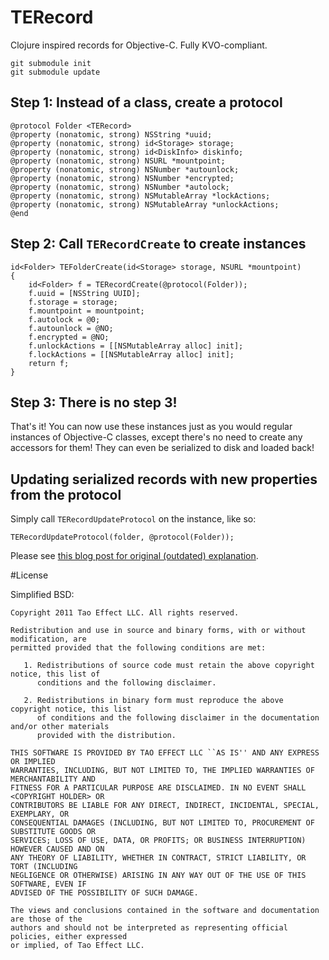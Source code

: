 # TERecord

Clojure inspired records for Objective-C. Fully KVO-compliant.

    git submodule init
    git submodule update

## Step 1: Instead of a class, create a protocol

```objc
@protocol Folder <TERecord>
@property (nonatomic, strong) NSString *uuid;
@property (nonatomic, strong) id<Storage> storage;
@property (nonatomic, strong) id<DiskInfo> diskinfo;
@property (nonatomic, strong) NSURL *mountpoint;
@property (nonatomic, strong) NSNumber *autounlock;
@property (nonatomic, strong) NSNumber *encrypted;
@property (nonatomic, strong) NSNumber *autolock;
@property (nonatomic, strong) NSMutableArray *lockActions;
@property (nonatomic, strong) NSMutableArray *unlockActions;
@end
```

## Step 2: Call `TERecordCreate` to create instances

```objc
id<Folder> TEFolderCreate(id<Storage> storage, NSURL *mountpoint)
{
    id<Folder> f = TERecordCreate(@protocol(Folder));
    f.uuid = [NSString UUID];
    f.storage = storage;
    f.mountpoint = mountpoint;
    f.autolock = @0;
    f.autounlock = @NO;
    f.encrypted = @NO;
    f.unlockActions = [[NSMutableArray alloc] init];
    f.lockActions = [[NSMutableArray alloc] init];
    return f;
}
```

## Step 3: There is no step 3!

That's it! You can now use these instances just as you would regular instances of Objective-C classes, except there's no need to create any accessors for them! They can even be serialized to disk and loaded back!

## Updating serialized records with new properties from the protocol

Simply call `TERecordUpdateProtocol` on the instance, like so:

```objc
TERecordUpdateProtocol(folder, @protocol(Folder));
```

Please see [this blog post for original (outdated) explanation](http://www.taoeffect.com/blog/2011/05/better-objective-c-through-clojure-philosophy/).

#License

Simplified BSD:

    Copyright 2011 Tao Effect LLC. All rights reserved.
    
    Redistribution and use in source and binary forms, with or without modification, are
    permitted provided that the following conditions are met:
    
       1. Redistributions of source code must retain the above copyright notice, this list of
          conditions and the following disclaimer.
    
       2. Redistributions in binary form must reproduce the above copyright notice, this list
          of conditions and the following disclaimer in the documentation and/or other materials
          provided with the distribution.
    
    THIS SOFTWARE IS PROVIDED BY TAO EFFECT LLC ``AS IS'' AND ANY EXPRESS OR IMPLIED
    WARRANTIES, INCLUDING, BUT NOT LIMITED TO, THE IMPLIED WARRANTIES OF MERCHANTABILITY AND
    FITNESS FOR A PARTICULAR PURPOSE ARE DISCLAIMED. IN NO EVENT SHALL <COPYRIGHT HOLDER> OR
    CONTRIBUTORS BE LIABLE FOR ANY DIRECT, INDIRECT, INCIDENTAL, SPECIAL, EXEMPLARY, OR
    CONSEQUENTIAL DAMAGES (INCLUDING, BUT NOT LIMITED TO, PROCUREMENT OF SUBSTITUTE GOODS OR
    SERVICES; LOSS OF USE, DATA, OR PROFITS; OR BUSINESS INTERRUPTION) HOWEVER CAUSED AND ON
    ANY THEORY OF LIABILITY, WHETHER IN CONTRACT, STRICT LIABILITY, OR TORT (INCLUDING
    NEGLIGENCE OR OTHERWISE) ARISING IN ANY WAY OUT OF THE USE OF THIS SOFTWARE, EVEN IF
    ADVISED OF THE POSSIBILITY OF SUCH DAMAGE.
    
    The views and conclusions contained in the software and documentation are those of the
    authors and should not be interpreted as representing official policies, either expressed
    or implied, of Tao Effect LLC.
